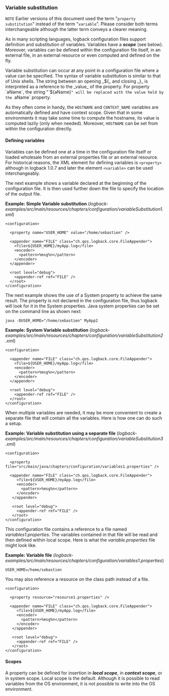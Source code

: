 ### Variable substitution

`NOTE` Earlier versions of this document used the term "`property substitution`" instead of the term "`variable`". Please consider both terms interchangeable although the latter term conveys a clearer meaning.

As in many scripting languages, logback configuration files support definition and substitution of variables. Variables have a _**scope**_ (see below). Moreover, variables can be defined within the configuration file itself, in an external file, in an external resource or even computed and defined on the fly.

Variable substitution can occur at any point in a configuration file where a value can be specified. The syntax of variable substitution is similar to that of Unix shells. The string between an opening _${_ and closing _}_ is interpreted as a reference to the _value_ of the property. For property `aName`, the string "`${aName}`" will be replaced with the value held by the `aName` property.

As they often come in handy, the `HOSTNAME` and `CONTEXT_NAME` variables are automatically defined and have context scope. Given that in some environments it may take some time to compute the hostname, its value is computed lazily (only when needed). Moreover, `HOSTNAME` can be set from within the configuration directly.

#### Defining variables

Variables can be defined one at a time in the configuration file itself or loaded wholesale from an external properties file or an external resource. For historical reasons, the XML element for defining variables is `<property>` although in logback 1.0.7 and later the element `<variable>` can be used interchangeably.

The next example shows a variable declared at the beginning of the configuration file. It is then used further down the file to specify the location of the output file.

**Example: Simple Variable substitution** (_logback-examples/src/main/resources/chapters/configuration/variableSubstitution1.xml_)

```
<configuration>

  <property name="USER_HOME" value="/home/sebastien" />

  <appender name="FILE" class="ch.qos.logback.core.FileAppender">
    <file>${USER_HOME}/myApp.log</file>
    <encoder>
      <pattern>%msg%n</pattern>
    </encoder>
  </appender>

  <root level="debug">
    <appender-ref ref="FILE" />
  </root>
</configuration>
```

The next example shows the use of a System property to achieve the same result. The property is not declared in the configuration file, thus logback will look for it in the System properties. Java system properties can be set on the command line as shown next:


```
java -DUSER_HOME="/home/sebastien" MyApp2
```

**Example: System Variable substitution** (_logback-examples/src/main/resources/chapters/configuration/variableSubstitution2.xml_)


```
<configuration>

  <appender name="FILE" class="ch.qos.logback.core.FileAppender">
    <file>${USER_HOME}/myApp.log</file>
    <encoder>
      <pattern>%msg%n</pattern>
    </encoder>
  </appender>

  <root level="debug">
    <appender-ref ref="FILE" />
  </root>
</configuration>
```

When multiple variables are needed, it may be more convenient to create a separate file that will contain all the variables. Here is how one can do such a setup.

**Example: Variable substitution using a separate file** (_logback-examples/src/main/resources/chapters/configuration/variableSubstitution3.xml_)


```
<configuration>

  <property file="src/main/java/chapters/configuration/variables1.properties" />

  <appender name="FILE" class="ch.qos.logback.core.FileAppender">
     <file>${USER_HOME}/myApp.log</file>
     <encoder>
       <pattern>%msg%n</pattern>
     </encoder>
   </appender>

   <root level="debug">
     <appender-ref ref="FILE" />
   </root>
</configuration>
```

This configuration file contains a reference to a file named _variables1.properties_. The variables contained in that file will be read and then defined within local scope. Here is what the _variable.properties_ file might look like.

**Example: Variable file** (_logback-examples/src/main/resources/chapters/configuration/variables1.properties_)


```
USER_HOME=/home/sebastien
```

You may also reference a resource on the class path instead of a file.

```
<configuration>

  <property resource="resource1.properties" />

  <appender name="FILE" class="ch.qos.logback.core.FileAppender">
     <file>${USER_HOME}/myApp.log</file>
     <encoder>
       <pattern>%msg%n</pattern>
     </encoder>
   </appender>

   <root level="debug">
     <appender-ref ref="FILE" />
   </root>
</configuration>
```

#### Scopes

A property can be defined for insertion in **_local scope_**, in **_context scope_**, or in system scope. Local scope is the default. Although it is possible to read variables from the OS environment, it is not possible to write into the OS environment.










